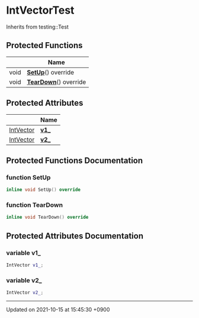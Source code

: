 

# IntVectorTest





Inherits from testing::Test

## Protected Functions

|                | Name           |
| -------------- | -------------- |
| void | **[SetUp](/Classes/IntVectorTest#function-setup)**() override |
| void | **[TearDown](/Classes/IntVectorTest#function-teardown)**() override |

## Protected Attributes

|                | Name           |
| -------------- | -------------- |
| <a href="/Classes/IntVector">IntVector</a> | **[v1_](/Classes/IntVectorTest#variable-v1_)**  |
| <a href="/Classes/IntVector">IntVector</a> | **[v2_](/Classes/IntVectorTest#variable-v2_)**  |

## Protected Functions Documentation

### function SetUp

```cpp
inline void SetUp() override
```


### function TearDown

```cpp
inline void TearDown() override
```


## Protected Attributes Documentation

### variable v1_

```cpp
IntVector v1_;
```


### variable v2_

```cpp
IntVector v2_;
```


-------------------------------

Updated on 2021-10-15 at 15:45:30 +0900